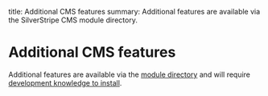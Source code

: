 title: Additional CMS features
summary: Additional features are available via the SilverStripe CMS module directory.

# Additional CMS features

Additional features are available via the [module directory](https://addons.silverstripe.org/add-ons/) and will require [development knowledge to install](http://www.silverstripe.org/community/developer-and-partner-directory/).
